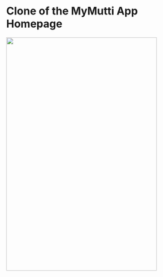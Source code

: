 # Clone of the MyMutti App Homepage

<img src="https://user-images.githubusercontent.com/60046603/220141712-4739b73d-2aa8-4816-b241-4628720663f8.jpeg" height="620" width= "400">

